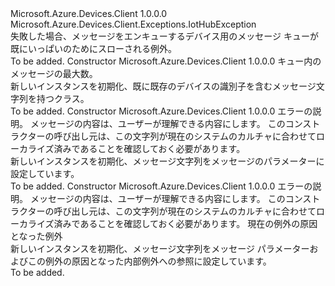 <Type Name="DeviceMaximumQueueDepthExceededException" FullName="Microsoft.Azure.Devices.Client.Exceptions.DeviceMaximumQueueDepthExceededException">
  <TypeSignature Language="C#" Value="public sealed class DeviceMaximumQueueDepthExceededException : Microsoft.Azure.Devices.Client.Exceptions.IotHubException" />
  <TypeSignature Language="ILAsm" Value=".class public auto ansi serializable sealed beforefieldinit DeviceMaximumQueueDepthExceededException extends Microsoft.Azure.Devices.Client.Exceptions.IotHubException" />
  <TypeSignature Language="DocId" Value="T:Microsoft.Azure.Devices.Client.Exceptions.DeviceMaximumQueueDepthExceededException" />
  <TypeSignature Language="VB.NET" Value="Public NotInheritable Class DeviceMaximumQueueDepthExceededException&#xA;Inherits IotHubException" />
  <TypeSignature Language="F#" Value="type DeviceMaximumQueueDepthExceededException = class&#xA;    inherit IotHubException" />
  <AssemblyInfo>
    <AssemblyName>Microsoft.Azure.Devices.Client</AssemblyName>
    <AssemblyVersion>1.0.0.0</AssemblyVersion>
  </AssemblyInfo>
  <Base>
    <BaseTypeName>Microsoft.Azure.Devices.Client.Exceptions.IotHubException</BaseTypeName>
  </Base>
  <Interfaces />
  <Docs>
    <summary>
            失敗した場合、メッセージをエンキューするデバイス用のメッセージ キューが既にいっぱいのためにスローされる例外。
            </summary>
    <remarks>To be added.</remarks>
  </Docs>
  <Members>
    <Member MemberName=".ctor">
      <MemberSignature Language="C#" Value="public DeviceMaximumQueueDepthExceededException (int maximumQueueDepth);" />
      <MemberSignature Language="ILAsm" Value=".method public hidebysig specialname rtspecialname instance void .ctor(int32 maximumQueueDepth) cil managed" />
      <MemberSignature Language="DocId" Value="M:Microsoft.Azure.Devices.Client.Exceptions.DeviceMaximumQueueDepthExceededException.#ctor(System.Int32)" />
      <MemberSignature Language="VB.NET" Value="Public Sub New (maximumQueueDepth As Integer)" />
      <MemberSignature Language="F#" Value="new Microsoft.Azure.Devices.Client.Exceptions.DeviceMaximumQueueDepthExceededException : int -&gt; Microsoft.Azure.Devices.Client.Exceptions.DeviceMaximumQueueDepthExceededException" Usage="new Microsoft.Azure.Devices.Client.Exceptions.DeviceMaximumQueueDepthExceededException maximumQueueDepth" />
      <MemberType>Constructor</MemberType>
      <AssemblyInfo>
        <AssemblyName>Microsoft.Azure.Devices.Client</AssemblyName>
        <AssemblyVersion>1.0.0.0</AssemblyVersion>
      </AssemblyInfo>
      <Parameters>
        <Parameter Name="maximumQueueDepth" Type="System.Int32" />
      </Parameters>
      <Docs>
        <param name="maximumQueueDepth">キュー内のメッセージの最大数。</param>
        <summary>
            新しいインスタンスを初期化、<see cref="T:Microsoft.Azure.Devices.Client.Exceptions.DeviceMaximumQueueDepthExceededException" />既に既存のデバイスの識別子を含むメッセージ文字列を持つクラス。
            </summary>
        <remarks>To be added.</remarks>
      </Docs>
    </Member>
    <Member MemberName=".ctor">
      <MemberSignature Language="C#" Value="public DeviceMaximumQueueDepthExceededException (string message);" />
      <MemberSignature Language="ILAsm" Value=".method public hidebysig specialname rtspecialname instance void .ctor(string message) cil managed" />
      <MemberSignature Language="DocId" Value="M:Microsoft.Azure.Devices.Client.Exceptions.DeviceMaximumQueueDepthExceededException.#ctor(System.String)" />
      <MemberSignature Language="VB.NET" Value="Public Sub New (message As String)" />
      <MemberSignature Language="F#" Value="new Microsoft.Azure.Devices.Client.Exceptions.DeviceMaximumQueueDepthExceededException : string -&gt; Microsoft.Azure.Devices.Client.Exceptions.DeviceMaximumQueueDepthExceededException" Usage="new Microsoft.Azure.Devices.Client.Exceptions.DeviceMaximumQueueDepthExceededException message" />
      <MemberType>Constructor</MemberType>
      <AssemblyInfo>
        <AssemblyName>Microsoft.Azure.Devices.Client</AssemblyName>
        <AssemblyVersion>1.0.0.0</AssemblyVersion>
      </AssemblyInfo>
      <Parameters>
        <Parameter Name="message" Type="System.String" />
      </Parameters>
      <Docs>
        <param name="message">エラーの説明。 メッセージの内容は、ユーザーが理解できる内容にします。 このコンストラクターの呼び出し元は、この文字列が現在のシステムのカルチャに合わせてローカライズ済みであることを確認しておく必要があります。</param>
        <summary>
            新しいインスタンスを初期化、<see cref="T:Microsoft.Azure.Devices.Client.Exceptions.DeviceMaximumQueueDepthExceededException" />メッセージ文字列をメッセージのパラメーターに設定しています。
            </summary>
        <remarks>To be added.</remarks>
      </Docs>
    </Member>
    <Member MemberName=".ctor">
      <MemberSignature Language="C#" Value="public DeviceMaximumQueueDepthExceededException (string message, Exception innerException);" />
      <MemberSignature Language="ILAsm" Value=".method public hidebysig specialname rtspecialname instance void .ctor(string message, class System.Exception innerException) cil managed" />
      <MemberSignature Language="DocId" Value="M:Microsoft.Azure.Devices.Client.Exceptions.DeviceMaximumQueueDepthExceededException.#ctor(System.String,System.Exception)" />
      <MemberSignature Language="VB.NET" Value="Public Sub New (message As String, innerException As Exception)" />
      <MemberSignature Language="F#" Value="new Microsoft.Azure.Devices.Client.Exceptions.DeviceMaximumQueueDepthExceededException : string * Exception -&gt; Microsoft.Azure.Devices.Client.Exceptions.DeviceMaximumQueueDepthExceededException" Usage="new Microsoft.Azure.Devices.Client.Exceptions.DeviceMaximumQueueDepthExceededException (message, innerException)" />
      <MemberType>Constructor</MemberType>
      <AssemblyInfo>
        <AssemblyName>Microsoft.Azure.Devices.Client</AssemblyName>
        <AssemblyVersion>1.0.0.0</AssemblyVersion>
      </AssemblyInfo>
      <Parameters>
        <Parameter Name="message" Type="System.String" />
        <Parameter Name="innerException" Type="System.Exception" />
      </Parameters>
      <Docs>
        <param name="message">エラーの説明。 メッセージの内容は、ユーザーが理解できる内容にします。 このコンストラクターの呼び出し元は、この文字列が現在のシステムのカルチャに合わせてローカライズ済みであることを確認しておく必要があります。</param>
        <param name="innerException">現在の例外の原因となった例外</param>
        <summary>
            新しいインスタンスを初期化、<see cref="T:Microsoft.Azure.Devices.Client.Exceptions.DeviceMaximumQueueDepthExceededException" />メッセージ文字列をメッセージ パラメーターおよびこの例外の原因となった内部例外への参照に設定しています。
            </summary>
        <remarks>To be added.</remarks>
      </Docs>
    </Member>
  </Members>
</Type>